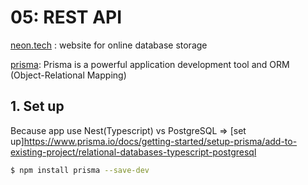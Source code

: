# 05: REST API
[neon.tech](https://neon.tech/) : website for online database storage

[prisma](https://www.prisma.io/docs): Prisma is a powerful application development tool and ORM (Object-Relational Mapping)

## 1. Set up
Because app use Nest(Typescript) vs PostgreSQL =>  [set up]https://www.prisma.io/docs/getting-started/setup-prisma/add-to-existing-project/relational-databases-typescript-postgresql
```bash
$ npm install prisma --save-dev
```
